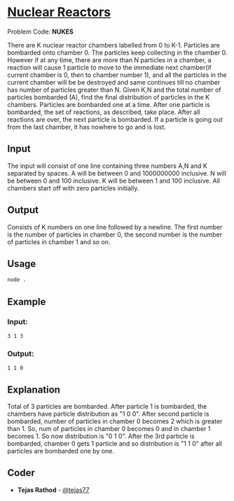 
# [Nuclear Reactors](https://www.codechef.com/problems/NUKES)
Problem Code: **NUKES**

There are K nuclear reactor chambers labelled from 0 to K-1. Particles are bombarded onto chamber 0. The particles keep collecting in the chamber 0. However if at any time, there are more than N particles in a chamber, a reaction will cause 1 particle to move to the immediate next chamber(if current chamber is 0, then to chamber number 1), and all the particles in the current chamber will be be destroyed and same continues till no chamber has number of particles greater than N. Given K,N and the total number of particles bombarded (A), find the final distribution of particles in the K chambers. Particles are bombarded one at a time. After one particle is bombarded, the set of reactions, as described, take place. After all reactions are over, the next particle is bombarded. If a particle is going out from the last chamber, it has nowhere to go and is lost.

## Input

The input will consist of one line containing three numbers A,N and K separated by spaces. A will be between 0 and 1000000000 inclusive. N will be between 0 and 100 inclusive. K will be between 1 and 100 inclusive. All chambers start off with zero particles initially.

## Output

Consists of K numbers on one line followed by a newline. The first number is the number of particles in chamber 0, the second number is the number of particles in chamber 1 and so on.

## Usage
```sh
node .
```
## Example
### Input:
```
3 1 3
```
### Output:
```
1 1 0
```
## Explanation

Total of 3 particles are bombarded. After particle 1 is bombarded, the chambers have particle distribution as "1 0 0". After second particle is bombarded, number of particles in chamber 0 becomes 2 which is greater than 1. So, num of particles in chamber 0 becomes 0 and in chamber 1 becomes 1. So now distribution is "0 1 0". After the 3rd particle is bombarded, chamber 0 gets 1 particle and so distribution is "1 1 0" after all particles are bombarded one by one.

## Coder

* **Tejas Rathod** - [@tejas77](https://github.com/tejas77)
